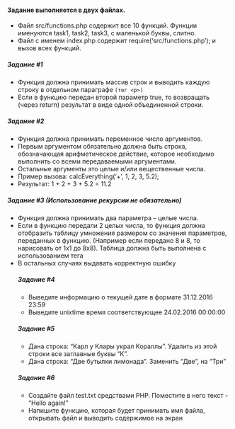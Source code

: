 #### Задание выполняется в двух файлах.
 * Файл src/functions.php содержит все 10 функций. Функции именуются task1, task2, task3, с маленькой буквы, слитно.
* Файл с именем index.php содержит require(‘src/functions.php’); и вызов всех функций.

##### Задание #1
 * Функция должна принимать массив строк и выводить каждую строку в отдельном параграфе `(тег <p>)`
 * Если в функцию передан второй параметр true, то возвращать (через return) результат в виде одной объединенной строки.

##### Задание #2
 * Функция должна принимать переменное число аргументов.
 * Первым аргументом обязательно должна быть строка, обозначающая арифметическое действие, которое необходимо выполнить со всеми передаваемыми аргументами.
 * Остальные аргументы это целые и/или вещественные числа.
 * Пример вызова: calcEverything(‘+’, 1, 2, 3, 5.2);
 * Результат: 1 + 2 + 3 + 5.2 = 11.2

##### Задание #3 (Использование рекурсии не обязательно)
 * Функция должна принимать два параметра – целые числа.
 * Если в функцию передали 2 целых числа, то функция должна отобразить таблицу умножения размером со значения параметров, переданных в функцию.
(Например если передано 8 и 8, то нарисовать от 1х1 до 8х8). Таблица должна быть выполнена с использованием тега <table>
 * В остальных случаях выдавать корректную ошибку

##### Задание #4
 * Выведите информацию о текущей дате в формате 31.12.2016 23:59
 * Выведите unixtime время соответствующее 24.02.2016 00:00:00

##### Задание #5
 * Дана строка: “Карл у Клары украл Кораллы”. Удалить из этой строки все заглавные буквы “К”.
 * Дана строка: “Две бутылки лимонада”. Заменить “Две”, на “Три”

##### Задание #6
 * Создайте файл test.txt средствами PHP. Поместите в него текст - “Hello again!”
 * Напишите функцию, которая будет принимать имя файла, открывать файл и выводить содержимое на экран
